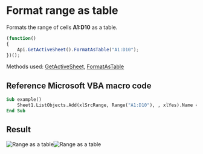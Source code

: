 # Format range as table

Formats the range of cells **A1:D10** as a table.

<!-- This code snippet is shown in the screenshot. -->

<!-- eslint-skip -->

``` ts
(function()
{
    Api.GetActiveSheet().FormatAsTable("A1:D10");
})();
```

Methods used: [GetActiveSheet](../../../../office-api/usage-api/spreadsheet-api/Api/Methods/GetActiveSheet.md), [FormatAsTable](../../../../office-api/usage-api/spreadsheet-api/ApiWorksheet/Methods/FormatAsTable.md)

## Reference Microsoft VBA macro code

``` vb
Sub example()
    Sheet1.ListObjects.Add(xlSrcRange, Range("A1:D10"), , xlYes).Name = "myTable1"
End Sub
```

## Result

![Range as a table](/assets/images/plugins/range-as-a-table.png#gh-light-mode-only)![Range as a table](/assets/images/plugins/range-as-a-table.dark.png#gh-dark-mode-only)
